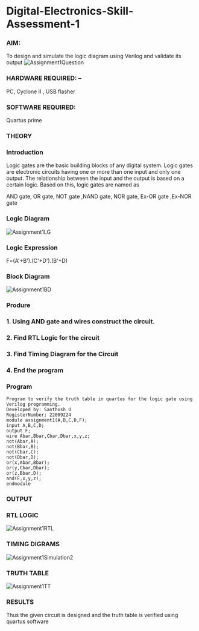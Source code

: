 # Digital-Electronics-Skill-Assessment-1
### AIM:
To design and simulate the logic diagram using Verilog and validate its output
![Assignment1Question](https://user-images.githubusercontent.com/119477975/212844070-9dae3f6b-217b-44b4-bef7-909eaddb23de.jpg)

### HARDWARE REQUIRED: –
PC, Cyclone II , USB flasher

### SOFTWARE REQUIRED:
Quartus prime

### THEORY
### Introduction
Logic gates are the basic building blocks of any digital system. Logic gates are electronic circuits having one or more than one input and only one output. The relationship between the input and the output is based on a certain logic. Based on this, logic gates are named as

AND gate, OR gate, NOT gate ,NAND gate, NOR gate, Ex-OR gate ,Ex-NOR gate

### Logic Diagram
![Assignment1LG](https://user-images.githubusercontent.com/119477975/212844214-c0113a36-c154-445b-b3ce-97f10e16ef49.jpg)

### Logic Expression 
F=(A'+B').(C'+D').(B'+D)

### Block Diagram
![Assignment1BD](https://user-images.githubusercontent.com/119477975/212849022-9f8fdb09-3ab9-4c40-8c3f-257af990abd7.jpg)

### Produre
### 1. Using AND gate and wires construct the circuit.
### 2. Find RTL Logic for the circuit
### 3. Find Timing Diagram for the Circuit
### 4. End the program

### Program
```
Program to verify the truth table in quartus for the logic gate using Verilog programming.
Developed by: Santhosh U
RegisterNumber: 22009224
module assignment1(A,B,C,D,F);
input A,B,C,D;
output F;
wire Abar,Bbar,Cbar,Dbar,x,y,z;
not(Abar,A);
not(Bbar,B);
not(Cbar,C);
not(Dbar,D);
or(x,Abar,Bbar);
or(y,Cbar,Dbar);
or(z,Bbar,D);
and(F,x,y,z);
endmodule
```

### OUTPUT
### RTL LOGIC
![Assignment1RTL](https://user-images.githubusercontent.com/119477975/212839837-53cc0388-2e23-46e4-b3f0-8c0082b97e8c.png)

### TIMING DIGRAMS
![Assignment1Simulation2](https://user-images.githubusercontent.com/119477975/212840051-19fb7300-2b1c-437c-8286-074db38cd4a7.png)

### TRUTH TABLE
![Assignment1TT](https://user-images.githubusercontent.com/119477975/212840092-85f97624-9fa7-49f5-993a-2445faf793c9.png)

### RESULTS
Thus the given circuit is designed and the truth table is verified using quartus software
